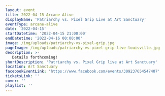 ```yaml
---
layout: event
title: 2022-04-15 Arcane Alive
displayName: 'Patriarchy vs. Pixel Grip Live at Art Sanctuary'
eventType: arcane-alive
date: '2022-04-15'
startDatetime: '2022-04-15 21:00:00'
endDatetime: '2022-04-16 00:00:00'
image: /img/uploads/patriarchy-vs-pixel-grip.jpg
pageImage: /img/uploads/patriarchy-vs-pixel-grip-live-louisville.jpg
description: >-
   Details forthcoming!
shortDescription: 'Patriarchy vs. Pixel Grip live at Art Sanctuary'
location: Art Sanctuary
facebookEventLink: 'https://www.facebook.com/events/309237654547407'
ticketsLink: ''
cover: ''
playlist: ''
---
```

